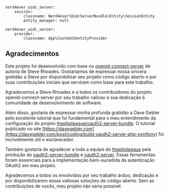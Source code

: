 


````
nerd4ever_oidc_server:
    session:
        classname: Nerd4ever\OidcServerBundle\Entity\SessionEntity
        entity_manager: null
````

````
nerd4ever_oidc_server:
    provider:
        classname: App\CustomIdentityProvider
````

## Agradecimentos

Este projeto foi desenvolvido com base
no [openid-connect-server](https://github.com/steverhoades/oauth2-openid-connect-server) de autoria de Steve Rhoades.
Gostaríamos de expressar nossa sincera gratidão a Steve por disponibilizar seu projeto como código aberto e por suas
contribuições iniciais que serviram como base para este trabalho.

Agradecemos a Steve Rhoades e a todos os contribuidores do projeto openid-connect-server por seu trabalho valioso e sua
dedicação à comunidade de desenvolvimento de software.

Além disso, gostaria de expressar minha profunda gratidão a Dave Gebler pelo excelente tutorial que foi fundamental para
o meu entendimento da configuração do
projeto [thephpleague/oauth2-server-bundle](https://github.com/thephpleague/oauth2-server-bundle). O tutorial publicado
no site [https://davegebler.com](https://davegebler.com/post/coding/build-oauth2-server-php-symfony) foi incrivelmente
útil e esclarecedor.

Também gostaria de agradecer a toda a equipe do [thephpleague](https://oauth2.thephpleague.com/) pela produção
do [oauth2-server-bundle](https://github.com/thephpleague/oauth2-server-bundle)
e [oauth2-server](https://github.com/thephpleague/oauth2-server). Essas ferramentas foram essenciais para a
implementação bem-sucedida da autenticação OAuth2 em meu projeto.

Agradecemos a todos os envolvidos por seu trabalho árduo, dedicação e por disponibilizarem essas valiosas soluções de
código aberto. Sem as contribuições de vocês, meu projeto não seria possível.

